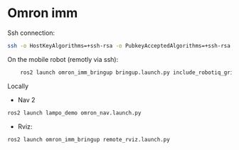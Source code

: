 # Omron imm

Ssh connection:
```bash
ssh -o HostKeyAlgorithms=+ssh-rsa -o PubkeyAcceptedAlgorithms=+ssh-rsa omron@192.168.1.77
```


On the mobile robot (remotly via ssh):
```bash
    ros2 launch omron_imm_bringup bringup.launch.py include_robotiq_gripper:=true use_fake_gripper:=true rviz:=false   
```

Locally
- Nav 2 
```bash
ros2 launch lampo_demo omron_nav.launch.py
```
- Rviz:

```bash
ros2 launch omron_imm_bringup remote_rviz.launch.py
```